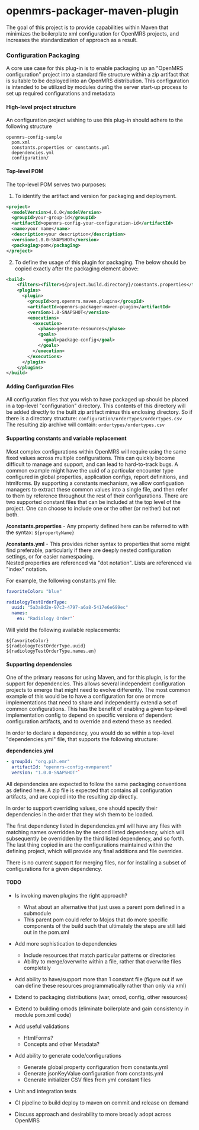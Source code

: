 openmrs-packager-maven-plugin
==============================

The goal of this project is to provide capabilities within Maven that minimizes the boilerplate xml configuration for
OpenMRS projects, and increases the standardization of approach as a result.

### Configuration Packaging

A core use case for this plug-in is to enable packaging up an "OpenMRS configuration" project
into a standard file structure within a zip artifact that is suitable to be deployed into an OpenMRS distribution.
This configuration is intended to be utilized by modules during the server start-up process to set up required configurations and metadata

#### High-level project structure

An configuration project wishing to use this plug-in should adhere to the following structure
```
openmrs-config-sample
  pom.xml
  constants.properties or constants.yml
  dependencies.yml
  configuration/
```

#### Top-level POM

The top-level POM serves two purposes:

1. To identify the artifact and version for packaging and deployment.
```xml
<project>
  <modelVersion>4.0.0</modelVersion>
  <groupId>your-group-id</groupId>
  <artifactId>openmrs-config-your-configuration-id</artifactId>
  <name>your name</name>
  <description>your description</description>
  <version>1.0.0-SNAPSHOT</version>
  <packaging>pom</packaging>
</project>
```

2. To define the usage of this plugin for packaging.  The below should be copied exactly after the packaging element above:

```xml
<build>
    <filters><filter>${project.build.directory}/constants.properties</filter></filters>
    <plugins>
      <plugin>
        <groupId>org.openmrs.maven.plugins</groupId>
        <artifactId>openmrs-packager-maven-plugin</artifactId>
        <version>1.0-SNAPSHOT</version>
        <executions>
          <execution>
            <phase>generate-resources</phase>
            <goals>
              <goal>package-config</goal>
            </goals>
          </execution>
        </executions>
      </plugin>
    </plugins>
</build>
```

#### Adding Configuration Files

All configuration files that you wish to have packaged up should be placed in a top-level "configuration" directory.  This contents
of this directory will be added directly to the built zip artifact minus this enclosing directory.  So if there is a directory structure:
`configuration/ordertypes/ordertypes.csv`
The resulting zip archive will contain:
`ordertypes/ordertypes.csv`

#### Supporting constants and variable replacement

Most complex configurations within OpenMRS will require using the same fixed values across multiple configurations.  This can
quickly become difficult to manage and support, and can lead to hard-to-track bugs.  A common example might have the uuid of a
particular encounter type configured in global properties, application configs, report definitions, and htmlforms.  By supporting
a constants mechanism, we allow configuation managers to extract these common values into a single file, and then refer to them
by reference throughout the rest of their configurations.  There are two supported constant files that can be included
at the top level of the project.  One can choose to include one or the other (or neither) but not both.

**/constants.properties** - Any property defined here can be referred to with the syntax: `${propertyName}`

**/constants.yml** - This provides richer syntax to properties that some might find preferable, particularly if there are 
deeply nested configuration settings, or for easier namespacing.  
Nested properties are referenced via "dot notation".  Lists are referenced via "index" notation.

For example, the following constants.yml file:

```yaml
favoriteColor: "blue"

radiologyTestOrderType:
  uuid: "5a3a8d2e-97c3-4797-a6a8-5417e6e699ec"
  names: 
    en: "Radiology Order"`
```

Will yield the following available replacements:

```
${favoriteColor}
${radiologyTestOrderType.uuid}
${radiologyTestOrderType.names.en}
```

#### Supporting dependencies

One of the primary reasons for using Maven, and for this plugin, is for the support for dependencies.
This allows several independent configuration projects to emerge that might need to evolve differently.  The most common
example of this would be to have a configuration for one or more implementations that need to share and independently extend
a set of common configurations.  This has the benefit of enabling a given top-level implementation config to depend on 
specific versions of dependent configuration artifacts, and to override and extend these as needed.

In order to declare a dependency, you would do so within a top-level "dependencies.yml" file, that supports the following structure:

**dependencies.yml**
```yaml
- groupId: "org.pih.emr"
  artifactId: "openmrs-config-mvnparent"
  version: "1.0.0-SNAPSHOT"`
```

All dependencies are expected to follow the same packaging conventions as defined here.  A zip file is expected
that contains all configuration artifacts, and are copied into the resulting zip directly.

In order to support overriding values, one should specify their dependencies in the order that they wish them to be loaded.

The first dependency listed in dependencies.yml will have any files with matching names overridden by the second listed dependency,
which will subsequently be overridden by the third listed dependency, and so forth.  The last thing copied in are the configurations
maintained within the defining project, which will provide any final additions and file overrides.

There is no current support for merging files, nor for installing a subset of configurations for a given dependency.

#### TODO

* Is invoking maven plugins the right approach?  
  * What about an alternative that just uses a parent pom defined in a submodule
  * This parent pom could refer to Mojos that do more specific components of the build such that ultimately the steps are still laid out in the pom.xml
  
* Add more sophistication to dependencies
  * Include resources that match particular patterns or directories
  * Ability to merge/overwrite within a file, rather that overwrite files completely
  
* Add ability to have/support more than 1 constant file (figure out if we can define these resources programmatically rather than only via xml)
  
* Extend to packaging distributions (war, omod, config, other resources)

* Extend to building omods (eliminate boilerplate and gain consistency in module pom.xml code)

* Add useful validations
  * HtmlForms?
  * Concepts and other Metadata?

* Add ability to generate code/configurations
  * Generate global property configuration from constants.yml
  * Generate jsonKeyValue configuration from constants.yml
  * Generate initializer CSV files from yml constant files

* Unit and integration tests

* CI pipeline to build deploy to maven on commit and release on demand

* Discuss approach and desirability to more broadly adopt across OpenMRS
